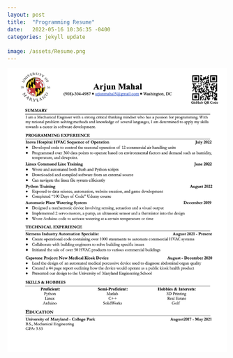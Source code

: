 ```yaml
---
layout: post
title:  "Programming Resume"
date:   2022-05-16 10:36:35 -0400
categories: jekyll update

image: /assets/Resume.png
---
```


![Headshot990](/assets/Resume_Coding.png "I am open to all opportunities!")